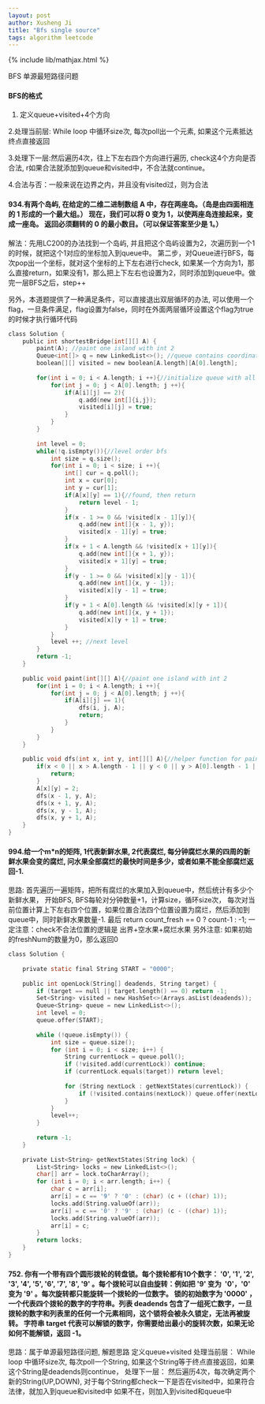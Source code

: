 ```yaml
---
layout: post
author: Xusheng Ji
title: "Bfs single source"
tags: algorithm leetcode
---
```


{% include lib/mathjax.html %}


<script type="text/javascript" async
  src="https://cdnjs.cloudflare.com/ajax/libs/mathjax/2.7.5/MathJax.js?config=TeX-MML-AM_CHTML">
</script>

<script type="text/x-mathjax-config">
  MathJax.Hub.Config({
    extensions: [
      "MathMenu.js",
      "MathZoom.js",
      "AssistiveMML.js",
      "a11y/accessibility-menu.js"
    ],
    jax: ["input/TeX", "output/CommonHTML"],
    TeX: {
      extensions: [
        "AMSmath.js",
        "AMSsymbols.js",
        "noErrors.js",
        "noUndefined.js",
      ]
    }
  });
</script>

BFS 单源最短路径问题

####  BFS的格式

1. 定义queue+visited+4个方向

2.处理当前层: While loop 中循环size次, 每次poll出一个元素,  如果这个元素抵达终点直接返回


3.处理下一层:然后遍历4次，往上下左右四个方向进行遍历, check这4个方向是否合法,   r如果合法就添加到queue和visited中，不合法就continue。


4.合法与否：一般来说在边界之内，并且没有visited过，则为合法





#### 934.有两个岛屿, 在给定的二维二进制数组 A 中，存在两座岛。（岛是由四面相连的 1 形成的一个最大组。） 现在，我们可以将 0 变为 1，以使两座岛连接起来，变成一座岛。 返回必须翻转的 0 的最小数目。（可以保证答案至少是 1。）


解法：先用LC200的办法找到一个岛屿, 并且把这个岛屿设置为2，次遍历到一个1的时候，就把这个1对应的坐标加入到queue中。
第二步，对Queue进行BFS，每次pop出一个坐标，就对这个坐标的上下左右进行check, 如果某一个方向为1，那么直接return，如果没有1，那么把上下左右也设置为2，同时添加到queue中。做完一层BFS之后，step++



另外，本道题提供了一种满足条件，可以直接退出双层循环的办法, 可以使用一个flag，一旦条件满足，flag设置为false，同时在外面两层循环设置这个flag为true的时候才执行循环代码


```c
class Solution {
    public int shortestBridge(int[][] A) {
        paint(A); //paint one island with int 2
        Queue<int[]> q = new LinkedList<>(); //queue contains coordinates to do bfs
        boolean[][] visited = new boolean[A.length][A[0].length];
        
        for(int i = 0; i < A.length; i ++){//initialize queue with all coordinates with number 2
            for(int j = 0; j < A[0].length; j ++){
                if(A[i][j] == 2){
                    q.add(new int[]{i,j});
                    visited[i][j] = true;
                }
            }
        }
        
        int level = 0;
        while(!q.isEmpty()){//level order bfs
            int size = q.size();
            for(int i = 0; i < size; i ++){
                int[] cur = q.poll();
                int x = cur[0];
                int y = cur[1];
                if(A[x][y] == 1){//found, then return
                    return level - 1;
                }
                if(x - 1 >= 0 && !visited[x - 1][y]){
                    q.add(new int[]{x - 1, y});
                    visited[x - 1][y] = true;
                }
                if(x + 1 < A.length && !visited[x + 1][y]){
                    q.add(new int[]{x + 1, y});
                    visited[x + 1][y] = true;
                }
                if(y - 1 >= 0 && !visited[x][y - 1]){
                    q.add(new int[]{x, y - 1});
                    visited[x][y - 1] = true;
                }
                if(y + 1 < A[0].length && !visited[x][y + 1]){
                    q.add(new int[]{x, y + 1});
                    visited[x][y + 1] = true;
                }
            }
            level ++; //next level
        }
        return -1;
    }
    
    public void paint(int[][] A){//paint one island with int 2
        for(int i = 0; i < A.length; i ++){
            for(int j = 0; j < A[0].length; j ++){
                if(A[i][j] == 1){
                    dfs(i, j, A);
                    return;
                }
            }
        }
    }
    
    public void dfs(int x, int y, int[][] A){//helper function for paint function
        if(x < 0 || x > A.length - 1 || y < 0 || y > A[0].length - 1 || A[x][y] != 1){
            return;
        }
        A[x][y] = 2;
        dfs(x - 1, y, A);
        dfs(x + 1, y, A);
        dfs(x, y - 1, A);
        dfs(x, y + 1, A);
    }
}

```


#### 994.给一个m*n的矩阵,  1代表新鲜水果,  2代表腐烂, 每分钟腐烂水果的四周的新鲜水果会变的腐烂, 问水果全部腐烂的最快时间是多少，或者如果不能全部腐烂返回-1.


思路: 	 首先遍历一遍矩阵，把所有腐烂的水果加入到queue中，然后统计有多少个新鲜水果， 
开始BFS, BFS每轮对分钟数量+1，计算size，循环size次，
每次对当前位置计算上下左右四个位置，如果位置合法四个位置设置为腐烂，然后添加到queue中，同时新鲜水果数量-1. 
最后  return count_fresh == 0 ? count-1 : -1; 
一定注意：check不合法位置的逻辑是 出界+空水果+腐烂水果 另外注意: 如果初始的freshNum的数量为0，那么返回0

```c
class Solution {
    
    private static final String START = "0000";
    
    public int openLock(String[] deadends, String target) {
        if (target == null || target.length() == 0) return -1;
        Set<String> visited = new HashSet<>(Arrays.asList(deadends));
        Queue<String> queue = new LinkedList<>();
        int level = 0;
        queue.offer(START);
        
        while (!queue.isEmpty()) {
            int size = queue.size();
            for (int i = 0; i < size; i++) {
                String currentLock = queue.poll();
                if (!visited.add(currentLock)) continue;
                if (currentLock.equals(target)) return level;
                
                for (String nextLock : getNextStates(currentLock)) {
                    if (!visited.contains(nextLock)) queue.offer(nextLock);
                }
            }
            level++;
        }
        
        return -1;
    }
    
    private List<String> getNextStates(String lock) {
        List<String> locks = new LinkedList<>();
        char[] arr = lock.toCharArray();
        for (int i = 0; i < arr.length; i++) {
            char c = arr[i];
            arr[i] = c == '9' ? '0' : (char) (c + ((char) 1));
            locks.add(String.valueOf(arr));
            arr[i] = c == '0' ? '9' : (char) (c - ((char) 1));
            locks.add(String.valueOf(arr));
            arr[i] = c;
        }
        return locks;
    }
}
```







#### 752. 你有一个带有四个圆形拨轮的转盘锁。每个拨轮都有10个数字： '0', '1', '2', '3', '4', '5', '6', '7', '8', '9' 。每个拨轮可以自由旋转：例如把 '9' 变为  '0'，'0' 变为 '9' 。每次旋转都只能旋转一个拨轮的一位数字。 锁的初始数字为 '0000' ，一个代表四个拨轮的数字的字符串。列表 deadends 包含了一组死亡数字，一旦拨轮的数字和列表里的任何一个元素相同，这个锁将会被永久锁定，无法再被旋转。 字符串 target 代表可以解锁的数字，你需要给出最小的旋转次数，如果无论如何不能解锁，返回 -1。  



思路：属于单源最短路径问题, 
解题思路 定义queue+visited 
处理当前层： While loop 中循环size次, 每次poll一个String,  如果这个String等于终点直接返回，如果这个String是deadends则continue， 
处理下一层： 然后遍历4次，每次确定两个新的String(UP,DOWN), 对于每个String都check一下是否在visited中，如果符合法律，就加入到queue和visited中 
如果不在，则加入到visited和queue中








